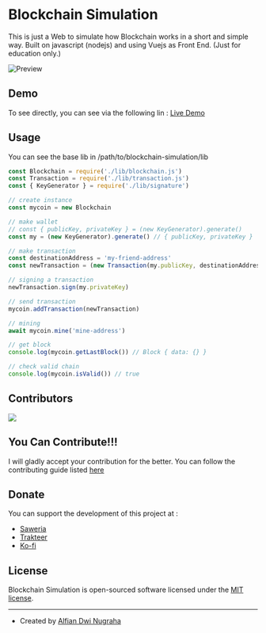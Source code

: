 # Blockchain Simulation
This is just a Web to simulate how Blockchain works in a short and simple way. Built on javascript (nodejs) and using Vuejs as Front End. (Just for education only.)

![Preview](https://github.com/viandwi24/blockchain-simulation/blob/main/static/preview.gif?raw=true)

## Demo
To see directly, you can see via the following lin : [Live Demo](https://viandwi24.github.io/blockchain-simulation/)


## Usage
You can see the base lib in /path/to/blockchain-simulation/lib
```js
const Blockchain = require('./lib/blockchain.js')
const Transaction = require('./lib/transaction.js')
const { KeyGenerator } = require('./lib/signature')

// create instance
const mycoin = new Blockchain

// make wallet
// const { publicKey, privateKey } = (new KeyGenerator).generate()
const my = (new KeyGenerator).generate() // { publicKey, privateKey }

// make transaction
const destinationAddress = 'my-friend-address'
const newTransaction = (new Transaction(my.publicKey, destinationAddress, 1))

// signing a transaction
newTransaction.sign(my.privateKey)

// send transaction
mycoin.addTransaction(newTransaction)

// mining
await mycoin.mine('mine-address')

// get block
console.log(mycoin.getLastBlock()) // Block { data: {} }

// check valid chain
console.log(mycoin.isValid()) // true
```

## Contributors
<a href="https://github.com/viandwi24/blockchain-simulation/graphs/contributors">
  <img src="https://contrib.rocks/image?repo=viandwi24/forum"/>
</a>

## You Can Contribute!!!
I will gladly accept your contribution for the better.
You can follow the contributing guide listed [here](./CONTRIBUTING.md)

## Donate
You can support the development of this project at :
- [Saweria](https://saweria.co/viandwi24)
- [Trakteer](https://trakteer.id/viandwi24)
- [Ko-fi](https://ko-fi.com/viandwi24)

## License
Blockchain Simulation is open-sourced software licensed under the [MIT license](./LICENSE.md).

---

-   Created by [Alfian Dwi Nugraha](https://www.facebook.com/viandwi24)
